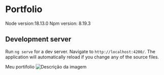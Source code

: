 # Portfolio

Node version:18.13.0
Npm version: 8.19.3

## Development server

Run `ng serve` for a dev server. Navigate to `http://localhost:4200/`. The application will automatically reload if you change any of the source files.



Meu portifolio
<img src="https://github.com/Jailsonr12/Portfolio2.0/assets/104799776/d9918c63-c564-406c-8030-1b16d77df9d5" alt="Descrição da imagem">
